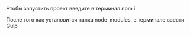 Чтобы запустить проект введите в терминал npm i

После того как установится папка node_modules,  в терминале ввести Gulp
